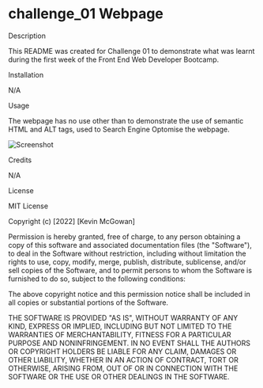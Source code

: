 # challenge_01 Webpage

Description

This README was created for Challenge 01 to demonstrate what was learnt during the first week of the Front End Web Developer Bootcamp.

Installation

N/A

Usage

The webpage has no use other than to demonstrate  the use of semantic HTML and ALT tags, used to Search Engine Optomise the webpage.

![Screenshot](assets/images/Screenshot-of-webpage.png?raw=true "Screenshot")

Credits

N/A

License

MIT License

Copyright (c) [2022] [Kevin McGowan]

Permission is hereby granted, free of charge, to any person obtaining a copy of this software and associated documentation files (the "Software"), to deal in the Software without restriction, including without limitation the rights to use, copy, modify, merge, publish, distribute, sublicense, and/or sell copies of the Software, and to permit persons to whom the Software is furnished to do so, subject to the following conditions:

The above copyright notice and this permission notice shall be included in all copies or substantial portions of the Software.

THE SOFTWARE IS PROVIDED "AS IS", WITHOUT WARRANTY OF ANY KIND, EXPRESS OR IMPLIED, INCLUDING BUT NOT LIMITED TO THE WARRANTIES OF MERCHANTABILITY, FITNESS FOR A PARTICULAR PURPOSE AND NONINFRINGEMENT. IN NO EVENT SHALL THE AUTHORS OR COPYRIGHT HOLDERS BE LIABLE FOR ANY CLAIM, DAMAGES OR OTHER LIABILITY, WHETHER IN AN ACTION OF CONTRACT, TORT OR OTHERWISE, ARISING FROM, OUT OF OR IN CONNECTION WITH THE SOFTWARE OR THE USE OR OTHER DEALINGS IN THE SOFTWARE.



